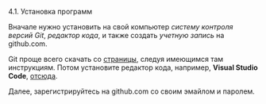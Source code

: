 4.1. Установка программ

Вначале нужно установить на свой компьютер _систему контроля версий Git_, _редактор кода_, и также создать _учетную запись_ на github.com. 

Git проще всего скачать со [страницы](https://github.com/), следуя имеющимся там инструкциям. Потом установите редактор кода, например, **Visual Studio Code**, [отсюда](https://code.visualstudio.com/).

Далее, зарегистрируйтесь на github.com со своим эмайлом и паролем.